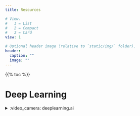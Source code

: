 ```yaml
---
title: Resources 

# View.
#   1 = List
#   2 = Compact
#   3 = Card
view: 1

# Optional header image (relative to `static/img/` folder).
header:
  caption: ""
  image: ""
---
```


{{% toc %}}

# Deep Learning

<details>
<summary>:video_camera: deeplearning.ai</summary>
<br>

* Description - Deep Learning specialization on Coursera by Andrew Ng.

* Review - This speciaization is a great introduction to deep learning! Andrew Ng is able to convey a lot of information throughout each of the 5 courses without causing students to get bogged down by the nitty gritties of the subject matter. This approach of providing a layer of abstraction carries over to the assigments and quizzes sometimes making them too simple to do. But all in all, this specializaition is a great way to get into deep learning and Andrew sharing insights about his thought process of tackling problems make the specialization worth taking by itself.

* Link - https://coursera.com/specializations/deep-learning

</details>



